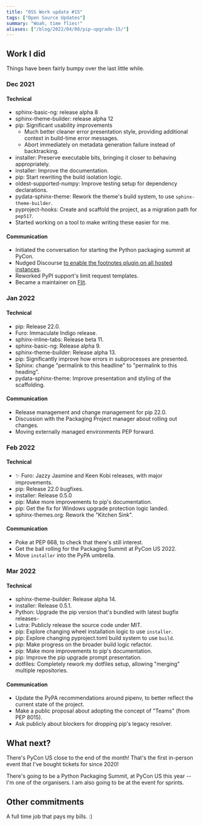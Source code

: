 ```yaml
---
title: "OSS Work update #15"
tags: ["Open Source Updates"]
summary: "Woah, time flies!"
aliases: ["/blog/2022/04/08/pip-upgrade-15/"]
---
```


## Work I did

Things have been fairly bumpy over the last little while.

### Dec 2021

#### Technical

- sphinx-basic-ng: release alpha 8
- sphinx-theme-builder: release alpha 12
- pip: Significant usability improvements
  - Much better cleaner error presentation style, providing additional context
    in build-time error messages.
  - Abort immediately on metadata generation failure instead of backtracking.
- installer: Preserve executable bits, bringing it closer to behaving
  appropriately.
- installer: Improve the documentation.
- pip: Start rewriting the build isolation logic.
- oldest-supported-numpy: Improve testing setup for dependency declarations.
- pydata-sphinx-theme: Rework the theme's build system, to use
  `sphinx-theme-builder`.
- pyproject-hooks: Create and scaffold the project, as a migration path for
  `pep517`.
- Started working on a tool to make writing these easier for me.

#### Communication

- Initiated the conversation for starting the Python packaging summit at PyCon.
- Nudged Discourse
  [to enable the footnotes plugin on all hosted instances](https://meta.discourse.org/t/move-footnotes-to-a-standard-plugin/210112).
- Reworked PyPI support's limit request templates.
- Became a maintainer on [Flit](https://github.com/pypa/flit).

### Jan 2022

#### Technical

- pip: Release 22.0.
- Furo: Immaculate Indigo release.
- sphinx-inline-tabs: Release beta 11.
- sphinx-basic-ng: Release alpha 9.
- sphinx-theme-builder: Release alpha 13.
- pip: Significantly improve how errors in subprocesses are presented.
- Sphinx: change "permalink to this headline" to "permalink to this heading".
- pydata-sphinx-theme: Improve presentation and styling of the scaffolding.

#### Communication

- Release management and change management for pip 22.0.
- Discussion with the Packaging Project manager about rolling out changes.
- Moving externally managed environments PEP forward.

### Feb 2022

#### Technical

- ✨ Furo: Jazzy Jasmine and Keen Kobi releases, with major improvements.
- pip: Release 22.0 bugfixes.
- installer: Release 0.5.0
- pip: Make more improvements to pip's documentation.
- pip: Get the fix for Windows upgrade protection logic landed.
- sphinx-themes.org: Rework the "Kitchen Sink".

#### Communication

- Poke at PEP 668, to check that there's still interest.
- Get the ball rolling for the Packaging Summit at PyCon US 2022.
- Move `installer` into the PyPA umbrella.

### Mar 2022

#### Technical

- sphinx-theme-builder: Release alpha 14.
- installer: Release 0.5.1.
- Python: Upgrade the pip version that's bundled with latest bugfix releases-
- Lutra: Publicly release the source code under MIT.
- pip: Explore changing wheel installation logic to use `installer`.
- pip: Explore changing pyproject.toml build system to use `build`.
- pip: Make progress on the broader build logic refactor.
- pip: Make more improvements to pip's documentation.
- pip: Improve the pip upgrade prompt presentation.
- dotfiles: Completely rework my dotfiles setup, allowing "merging" multiple
  repositories.

#### Communication

- Update the PyPA recommendations around pipenv, to better reflect the current
  state of the project.
- Make a public proposal about adopting the concept of "Teams" (from PEP 8015).
- Ask publicly about blockers for dropping pip's legacy resolver.

## What next?

There's PyCon US close to the end of the month! That's the first in-person event
that I've bought tickets for since 2020!

There's going to be a Python Packaging Summit, at PyCon US this year -- I'm one
of the organisers. I am also going to be at the event for sprints.

## Other commitments

A full time job that pays my bills. :)
